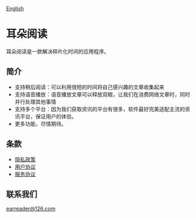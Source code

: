 [English](./ReadmeEN.md)

# 耳朵阅读
耳朵阅读是一款解决碎片化时间的应用程序。

## 简介
- 支持稍后阅读：可以利用很短的时间将自己感兴趣的文章收集起来
- 支持语音播放：语音播放文章可以释放双眼，让我们在消费网络文章时，同时并行处理其他事情
- 支持多个平台：因为我们获取资讯的平台有很多，软件最好完美适配主流的资讯平台，保证用户的体验。
- 更多功能，尽情期待。

## 条款
- [隐私政策](https://earreader.notion.site/Privacy-Policy-5d522aef32eb41e486257d237f8e93df)
- [用户协议](https://earreader.notion.site/User-Agreement-7ed6ceb69ba14d85a849cd4b94ae2134)
- [服务协议](https://earreader.notion.site/Terms-Of-Service-bd23a746ae524ea1a31e1d5abec44e29)

## 联系我们
earreader@126.com
